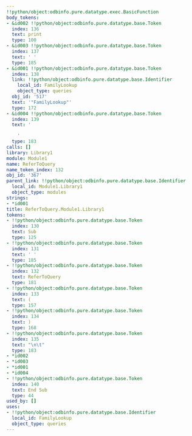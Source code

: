 ```yaml
---
!!python/object:odbinfo.pure.datatype.exec.BasicFunction
body_tokens:
- &id002 !!python/object:odbinfo.pure.datatype.base.Token
  index: 136
  text: print
  type: 100
- &id003 !!python/object:odbinfo.pure.datatype.base.Token
  index: 137
  text: ' '
  type: 185
- &id001 !!python/object:odbinfo.pure.datatype.base.Token
  index: 138
  link: !!python/object:odbinfo.pure.datatype.base.Identifier
    local_id: FamilyLookup
    object_type: queries
  obj_id: '517'
  text: '"FamilyLookup"'
  type: 172
- &id004 !!python/object:odbinfo.pure.datatype.base.Token
  index: 139
  text: '

    '
  type: 183
calls: []
library: Library1
module: Module1
name: ReferToQuery
name_token_index: 132
obj_id: '367'
parent_link: !!python/object:odbinfo.pure.datatype.base.Identifier
  local_id: Module1.Library1
  object_type: modules
strings:
- *id001
title: ReferToQuery.Module1.Library1
tokens:
- !!python/object:odbinfo.pure.datatype.base.Token
  index: 130
  text: Sub
  type: 125
- !!python/object:odbinfo.pure.datatype.base.Token
  index: 131
  text: ' '
  type: 185
- !!python/object:odbinfo.pure.datatype.base.Token
  index: 132
  text: ReferToQuery
  type: 181
- !!python/object:odbinfo.pure.datatype.base.Token
  index: 133
  text: (
  type: 157
- !!python/object:odbinfo.pure.datatype.base.Token
  index: 134
  text: )
  type: 168
- !!python/object:odbinfo.pure.datatype.base.Token
  index: 135
  text: "\n\t"
  type: 183
- *id002
- *id003
- *id001
- *id004
- !!python/object:odbinfo.pure.datatype.base.Token
  index: 140
  text: End Sub
  type: 44
used_by: []
uses:
- !!python/object:odbinfo.pure.datatype.base.Identifier
  local_id: FamilyLookup
  object_type: queries
---
```

